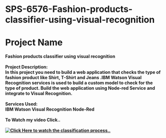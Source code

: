 # SPS-6576-Fashion-products-classifier-using-visual-recognition
# Project Name
<b> Fashion products classifier using visual recognition
<br>
<br>
<b>Project Description:</b>
<br>
In this project you need to build a web application that checks the type of fashion product like Shirt, T-Shirt and Jeans .IBM Watson Visual Recognition services is used to build a custom model to check for the type of product. Build the web application using Node-red Service and integrate to Visual Recognition.
<br>
<br>
<b>Services Used:</b>
<br>
IBM Watson Visual Recognition
Node-Red 
<br><br>
To Watch my video Click..
<br><br>
[![Click Here to watch the classification process..](https://i.ytimg.com/vi/0WaaLc705Ug/maxresdefault.jpg)](https://youtu.be/qRq3QOljVJM)
